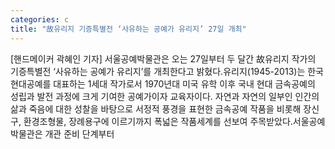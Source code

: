 ```yaml
---
categories: c
title: "故유리지 기증특별전 ‘사유하는 공예가 유리지’ 27일 개최"
---
```

[핸드메이커 곽혜인 기자] 서울공예박물관은 오는 27일부터 두 달간 故유리지 작가의 기증특별전 ‘사유하는 공예가 유리지’를 개최한다고 밝혔다.유리지(1945-2013)는 한국 현대공예를 대표하는 1세대 작가로서 1970년대 미국 유학 이후 국내 현대 금속공예의 성립과 발전 과정에 크게 기여한 공예가이자 교육자이다. 자연과 자연의 일부인 인간의 삶과 죽음에 대한 성찰을 바탕으로 서정적 풍경을 표현한 금속공예 작품을 비롯해 장신구, 환경조형물, 장례용구에 이르기까지 폭넓은 작품세계를 선보여 주목받았다.서울공예박물관은 개관 준비 단계부터